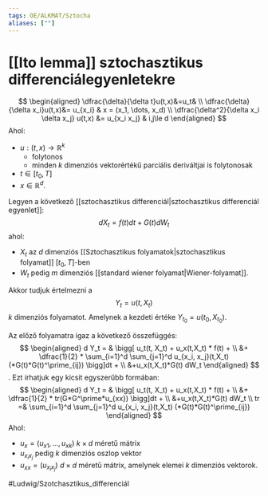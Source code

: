 ```yaml
---
tags: OE/ALKMAT/Sztocha 
aliases: [""]
---
```

# [[Ito lemma]] sztochasztikus differenciálegyenletekre
$$
\begin{aligned}
	\dfrac{\delta}{\delta t}u(t,x)&=u_t& \\
	\dfrac{\delta}{\delta x_i}u(t,x)&= u_{x_i} & x = (x_1, \dots, x_d) \\
	\dfrac{\delta^2}{\delta x_i \delta x_j} u(t,x) &= u_{x_i x_j} & i,j\le d
\end{aligned}
$$
Ahol:
- $u:(t,x) \to \mathbb{R}^k$
	- folytonos
	- minden $k$ dimenziós vektorértékű parciális deriváltjai is folytonosak
- $t \in [t_0, T]$
- $x \in \mathbb{R}^d$.

Legyen a következő [[sztochasztikus differenciál|sztochasztikus differenciál egyenlet]]:
$$d X_t = f(t)dt + G(t) d W_t$$
ahol:
- $X_t$ az $d$ dimenziós [[Sztochasztikus folyamatok|sztochasztikus folyamat]] $[t_0, T]$-ben
- $W_t$ pedig $m$ dimenziós [[standard wiener folyamat|Wiener-folyamat]].

Akkor tudjuk értelmezni a
$$Y_t = u(t, X_t)$$
$k$ dimenziós folyamatot. Amelynek a kezdeti értéke $Y_{t_0} =u(t_0,X_{t_0})$.

Az előző folyamatra igaz a következő összefüggés:
$$
\begin{aligned}
	d Y_t = & \bigg[ u_t(t, X_t) + u_x(t,X_t) * f(t) + \\
	&+ \dfrac{1}{2} * \sum_{i=1}^d \sum_{j=1}^d u_{x_i, x_j}(t,X_t)  (*G(t)*G(t)^\prime_{ij})
	\bigg]dt + \\
	&+u_x(t,X_t)*G(t) dW_t
\end{aligned}
$$.
Ezt írhatjuk egy kicsit egyszerűbb formában:
$$
\begin{aligned}
	d Y_t = & \bigg[ u_t(t, X_t) + u_x(t,X_t) * f(t) + \\
	&+ \dfrac{1}{2} * tr(G*G^\prime*u_{xx})
	\bigg]dt + \\
	&+u_x(t,X_t)*G(t) dW_t \\
	tr =& \sum_{i=1}^d \sum_{j=1}^d u_{x_i, x_j}(t,X_t)  (*G(t)*G(t)^\prime_{ij})
\end{aligned}
$$
Ahol:
- $u_x = (u_{x1}, \dots, u_{xk})$ $k \times d$ méretű mátrix
- $u_{x_i x_j}$ pedig $k$ dimenziós oszlop vektor
- $u_{x x} = (u_{x_i x_j})$ $d \times d$ méretű mátrix, amelynek elemei $k$ dimenziós vektorok.

#Ludwig/Szotchasztikus_differenciál 